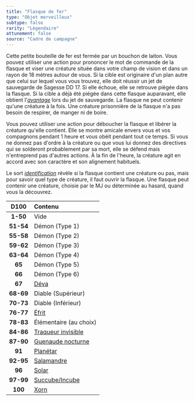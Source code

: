 ```yaml
---
title: "Flasque de fer"
type: "Objet merveilleux"
subtype: false
rarity: "Légendaire"
attunement: false
source: "Cadre de campagne"
---
```

Cette petite bouteille de fer est fermée par un bouchon de laiton. Vous pouvez utiliser une action pour prononcer le mot de commande de la flasque et viser une créature située dans votre champ de vision et dans un rayon de 18 mètres autour de vous. Si la cible est originaire d'un plan autre que celui sur lequel vous vous trouvez, elle doit réussir un jet de sauvegarde de Sagesse DD 17. Si elle échoue, elle se retrouve piégée dans la flasque. Si la cible a déjà été piégée dans cette flasque auparavant, elle obtient l'[_avantage_](/utiliser-les-caracteristiques/#avantage-et-desavantage) lors du jet de sauvegarde. La flasque ne peut contenir qu'une créature à la fois. Une créature prisonnière de la flasque n'a pas besoin de respirer, de manger ni de boire.

Vous pouvez utiliser une action pour déboucher la flasque et libérer la créature qu'elle contient. Elle se montre amicale envers vous et vos compagnons pendant 1 heure et vous obéit pendant tout ce temps. Si vous ne donnez pas d'ordre à la créature ou que vous lui donnez des directives qui se solderont probablement par sa mort, elle se défend mais n'entreprend pas d'autres actions. À la fin de l'heure, la créature agit en accord avec son caractère et son alignement habituels.

Le sort [_identification_](/grimoire/identification/) révèle si la flasque contient une créature ou pas, mais pour savoir quel type de créature, il faut ouvrir la flasque. Une flasque peut contenir une créature, choisie par le MJ ou déterminée au hasard, quand vous la découvrez.

|D100|Contenu|
|:-:|:-|
|**1-50**|Vide|
|**51-54**|Démon (Type 1)|
|**55-58**|Démon (Type 2)|
|**59-62**|Démon (Type 3)|
|**63-64**|Démon (Type 4)|
|**65**|Démon (Type 5)|
|**66**|Démon (Type 6)|
|**67**|[Déva](/bestiaire/deva/)|
|**68-69**|Diable (Supérieur)|
|**70-73**|Diable (Inférieur)|
|**76-77**|[Éfrit](/bestiaire/efrit/)|
|**78-83**|Élémentaire (au choix)|
|**84-86**|[Traqueur invisible](/bestiaire/traqueur-invisible/)|
|**87-90**|[Guenaude nocturne](/bestiaire/guenaude-nocturne/)|
|**91**|[Planétar](/bestiaire/planetar/)|
|**92-95**|[Salamandre](/bestiaire/salamandre/)|
|**96**|[Solar](/bestiaire/solar/)|
|**97-99**|[Succube/Incube](/bestiaire/succube-incube/)|
|**100**|[Xorn](/bestiaire/xorn/)|
